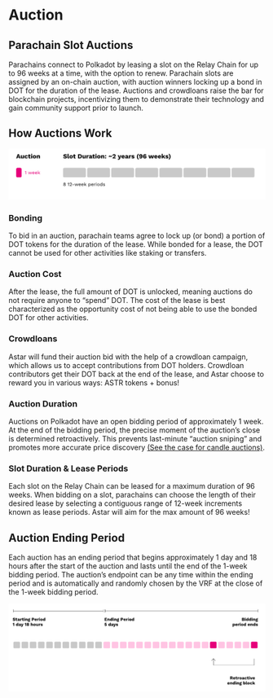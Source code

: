 # Auction

## Parachain Slot Auctions

Parachains connect to Polkadot by leasing a slot on the Relay Chain for up to 96 weeks at a time, with the option to renew. Parachain slots are assigned by an on-chain auction, with auction winners locking up a bond in DOT for the duration of the lease. Auctions and crowdloans raise the bar for blockchain projects, incentivizing them to demonstrate their technology and gain community support prior to launch.

## How Auctions Work

![](<../../.gitbook/assets/image (111) (1).png>)

### Bonding

To bid in an auction, parachain teams agree to lock up (or bond) a portion of DOT tokens for the duration of the lease. While bonded for a lease, the DOT cannot be used for other activities like staking or transfers.

### Auction Cost

After the lease, the full amount of DOT is unlocked, meaning auctions do not require anyone to “spend” DOT. The cost of the lease is best characterized as the opportunity cost of not being able to use the bonded DOT for other activities.

### Crowdloans

Astar will fund their auction bid with the help of a crowdloan campaign, which allows us to accept contributions from DOT holders. Crowdloan contributors get their DOT back at the end of the lease, and Astar choose to reward you in various ways: ASTR tokens + bonus!

### Auction Duration

Auctions on Polkadot have an open bidding period of approximately 1 week. At the end of the bidding period, the precise moment of the auction’s close is determined retroactively. This prevents last-minute “auction sniping” and promotes more accurate price discovery [(See the case for candle auctions)](https://polkadot.network/blog/research-update-the-case-for-candle-auctions/).

### Slot Duration & Lease Periods

Each slot on the Relay Chain can be leased for a maximum duration of 96 weeks. When bidding on a slot, parachains can choose the length of their desired lease by selecting a contiguous range of 12-week increments known as lease periods. Astar will aim for the max amount of 96 weeks!

## Auction Ending Period

Each auction has an ending period that begins approximately 1 day and 18 hours after the start of the auction and lasts until the end of the 1-week bidding period. The auction’s endpoint can be any time within the ending period and is automatically and randomly chosen by the VRF at the close of the 1-week bidding period.

![](<../../.gitbook/assets/image (112).png>)
